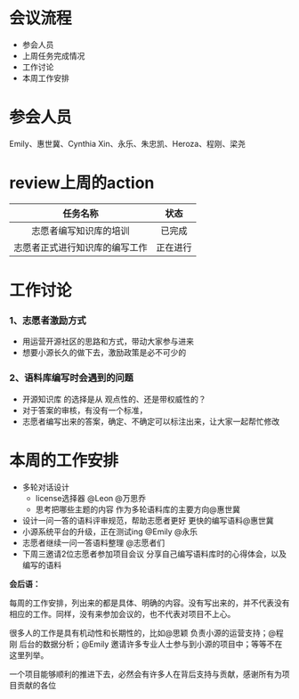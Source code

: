 # 会议流程

- 参会人员
- 上周任务完成情况
- 工作讨论
- 本周工作安排

# 参会人员
Emily、惠世冀、Cynthia Xin、永乐、朱忠凯、Heroza、程刚、梁尧



# review上周的action
| 任务名称 | 状态 | 
| :----: | :----:  |
| 志愿者编写知识库的培训 | 已完成 | 
| 志愿者正式进行知识库的编写工作 | 正在进行 | 

# 工作讨论
### 1、志愿者激励方式
- 用运营开源社区的思路和方式，带动大家参与进来
- 想要小源长久的做下去，激励政策是必不可少的

### 2、语料库编写时会遇到的问题
- 开源知识库 的选择是从 观点性的、还是带权威性的？
- 对于答案的审核，有没有一个标准，
- 志愿者编写出来的答案，确定、不确定可以标注出来，让大家一起帮忙修改 


# 本周的工作安排
- 多轮对话设计
	- license选择器 @Leon @万思乔
	- 思考把哪些主题的内容 作为多轮语料库的主要方向@惠世冀
- 设计一问一答的语料评审规范，帮助志愿者更好 更快的编写语料@惠世冀
- 小源系统平台的升级，正在测试ing @Emily @永乐
- 志愿者继续一问一答语料整理 @志愿者们
- 下周三邀请2位志愿者参加项目会议 分享自己编写语料库时的心得体会，以及编写的语料


**会后语：**

每周的工作安排，列出来的都是具体、明确的内容。没有写出来的，并不代表没有相应的工作。同样，没有来参加会议的，也不代表对项目不上心。

很多人的工作是具有机动性和长期性的，比如@思颖 负责小源的运营支持；@程刚 后台的数据分析；@Emily 邀请许多专业人士参与到小源的项目中；等等不在这里列举。

一个项目能够顺利的推进下去，必然会有许多人在背后支持与贡献，感谢所有为项目贡献的各位
